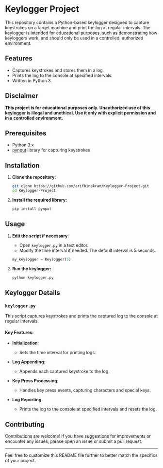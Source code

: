 
# Keylogger Project

This repository contains a Python-based keylogger designed to capture keystrokes on a target machine and print the log at regular intervals. The keylogger is intended for educational purposes, such as demonstrating how keyloggers work, and should only be used in a controlled, authorized environment.

## Features

- Captures keystrokes and stores them in a log.
- Prints the log to the console at specified intervals.
- Written in Python 3.

## Disclaimer

**This project is for educational purposes only. Unauthorized use of this keylogger is illegal and unethical. Use it only with explicit permission and in a controlled environment.**

## Prerequisites

- Python 3.x
- [pynput](https://pypi.org/project/pynput/) library for capturing keystrokes

## Installation

1. **Clone the repository:**
    ```bash
    git clone https://github.com/arifbinekram/Keylogger-Project.git
    cd Keylogger-Project
    ```

2. **Install the required library:**
    ```bash
    pip install pynput
    ```

## Usage

1. **Edit the script if necessary**:
    - Open `keylogger.py` in a text editor.
    - Modify the time interval if needed. The default interval is 5 seconds.

    ```python
    my_keylogger = Keylogger(5)
    ```

2. **Run the keylogger:**
    ```bash
    python keylogger.py
    ```

## Keylogger Details

### `keylogger.py`

This script captures keystrokes and prints the captured log to the console at regular intervals.

#### Key Features:

- **Initialization**:
    - Sets the time interval for printing logs.

- **Log Appending**:
    - Appends each captured keystroke to the log.

- **Key Press Processing**:
    - Handles key press events, capturing characters and special keys.

- **Log Reporting**:
    - Prints the log to the console at specified intervals and resets the log.

## Contributing

Contributions are welcome! If you have suggestions for improvements or encounter any issues, please open an issue or submit a pull request.


---

Feel free to customize this README file further to better match the specifics of your project.
